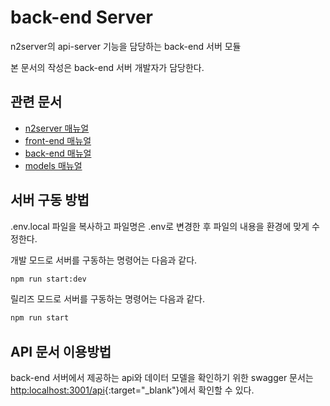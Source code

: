 # back-end Server
n2server의 api-server 기능을 담당하는 back-end 서버 모듈

본 문서의 작성은 back-end 서버 개발자가 담당한다.

## 관련 문서
* [n2server 매뉴얼](https://github.com/ByunMooYoung/n2server)
* [front-end 매뉴얼](https://github.com/ByunMooYoung/n2server/tree/main/front-end)
* [back-end 매뉴얼](https://github.com/ByunMooYoung/n2server/tree/main/back-end)
* [models 매뉴얼](https://github.com/ByunMooYoung/n2server/tree/main/models)

## 서버 구동 방법
.env.local 파일을 복사하고 파일명은 .env로 변경한 후 파일의 내용을 환경에 맞게 수정한다. 

개발 모드로 서버를 구동하는 명령어는 다음과 같다.
```bash
npm run start:dev
```

릴리즈 모드로 서버를 구동하는 명령어는 다음과 같다.
```bash
npm run start
```

## API 문서 이용방법
back-end 서버에서 제공하는 api와 데이터 모델을 확인하기 위한 swagger 문서는 [http:localhost:3001/api](http:localhost:3001/api){:target="_blank"}에서 확인할 수 있다.